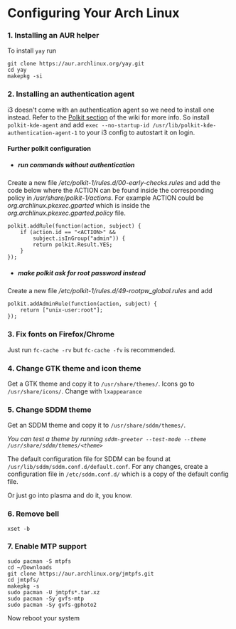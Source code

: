 # Configuring Your Arch Linux
### 1. Installing an AUR helper
To install `yay` run
```
git clone https://aur.archlinux.org/yay.git
cd yay
makepkg -si
```
### 2. Installing an authentication agent
i3 doesn't come with an authentication agent so we need to install one instead. Refer to the [Polkit section](https://wiki.archlinux.org/index.php/Polkit) of the wiki for more info. So install `polkit-kde-agent` and add `exec --no-startup-id /usr/lib/polkit-kde-authentication-agent-1` to your i3 config to autostart it on login.
#### Further polkit configuration
- ##### run commands without authentication
Create a new file */etc/polkit-1/rules.d/00-early-checks.rules* and add the code below where the ACTION can be found inside the corresponding policy in */usr/share/polkit-1/actions*. For example ACTION could be *org.archlinux.pkexec.gparted* which is inside the *org.archlinux.pkexec.gparted.policy* file.
```
polkit.addRule(function(action, subject) {
    if (action.id == "<ACTION>" &&
        subject.isInGroup("admin")) {
        return polkit.Result.YES;
    }
});
```
- ##### make polkit ask for root password instead
Create a new file */etc/polkit-1/rules.d/49-rootpw_global.rules* and add
```
polkit.addAdminRule(function(action, subject) {
    return ["unix-user:root"];
});
```
### 3. Fix fonts on Firefox/Chrome
Just run `fc-cache -rv` but `fc-cache -fv` is recommended.
### 4. Change GTK theme and icon theme
Get a GTK theme and copy it to `/usr/share/themes/`. Icons go to `/usr/share/icons/`. Change with `lxappearance`
### 5. Change SDDM theme
Get an SDDM theme and copy it to `/usr/share/sddm/themes/`.  

*You can test a theme by running `sddm-greeter --test-mode --theme /usr/share/sddm/themes/<theme>`*  

The default configuration file for SDDM can be found at `/usr/lib/sddm/sddm.conf.d/default.conf`. For any changes, create a configuration file in `/etc/sddm.conf.d/` which is a copy of the default config file.

Or just go into plasma and do it, you know.
### 6. Remove bell
```
xset -b
```
### 7. Enable MTP support
```
sudo pacman -S mtpfs
cd ~/Downloads
git clone https://aur.archlinux.org/jmtpfs.git
cd jmtpfs/
makepkg -s
sudo pacman -U jmtpfs*.tar.xz
sudo pacman -Sy gvfs-mtp
sudo pacman -Sy gvfs-gphoto2
```
Now reboot your system
